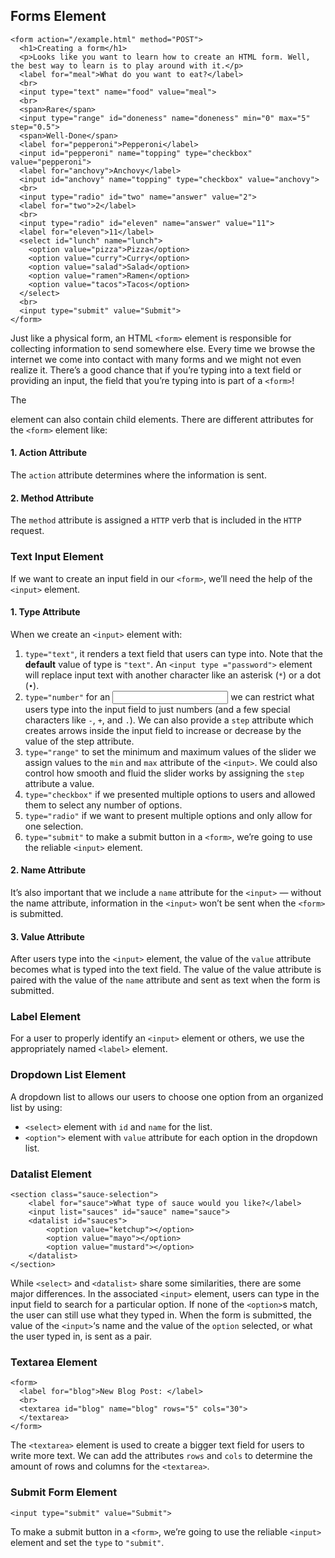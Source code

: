## Forms Element
    <form action="/example.html" method="POST">
      <h1>Creating a form</h1>
      <p>Looks like you want to learn how to create an HTML form. Well, the best way to learn is to play around with it.</p>
      <label for="meal">What do you want to eat?</label>
      <br>
      <input type="text" name="food" value="meal">
      <br>
      <span>Rare</span>
      <input type="range" id="doneness" name="doneness" min="0" max="5" step="0.5">
      <span>Well-Done</span>
      <label for="pepperoni">Pepperoni</label>
      <input id="pepperoni" name="topping" type="checkbox" value="pepperoni">
      <label for="anchovy">Anchovy</label>
      <input id="anchovy" name="topping" type="checkbox" value="anchovy">
      <br>
      <input type="radio" id="two" name="answer" value="2">
      <label for="two">2</label>
      <br>
      <input type="radio" id="eleven" name="answer" value="11">
      <label for="eleven">11</label>
      <select id="lunch" name="lunch">
        <option value="pizza">Pizza</option>
        <option value="curry">Curry</option>
        <option value="salad">Salad</option>
        <option value="ramen">Ramen</option>
        <option value="tacos">Tacos</option>
      </select>
      <br>
      <input type="submit" value="Submit">
    </form>
Just like a physical form, an HTML `<form>` element is responsible for collecting information to send somewhere else. Every time we browse the internet we come into contact with many forms and we might not even realize it. There’s a good chance that if you’re typing into a text field or providing an input, the field that you’re typing into is part of a `<form>`!

The <form> element can also contain child elements. There are different attributes for the `<form>` element like:
#### 1. Action Attribute
The `action` attribute determines where the information is sent.
#### 2. Method Attribute
The `method` attribute is assigned a `HTTP` verb that is included in the `HTTP` request.


### Text Input Element
If we want to create an input field in our `<form>`, we’ll need the help of the `<input>` element.
#### 1. Type Attribute
When we create an `<input>` element with:
1. `type="text"`, it renders a text field that users can type into. Note that the **default** value of type is `"text"`. An `<input type ="password">` element will replace input text with another character like an asterisk (`*`) or a dot (`•`).
2. `type="number"` for an <input> we can restrict what users type into the input field to just numbers (and a few special characters like `-`, `+`, and `.`). We can also provide a `step` attribute which creates arrows inside the input field to increase or decrease by the value of the step attribute.
3. `type="range"` to set the minimum and maximum values of the slider we assign values to the `min` and `max` attribute of the `<input>`. We could also control how smooth and fluid the slider works by assigning the `step` attribute a value.
4. `type="checkbox"` if we presented multiple options to users and allowed them to select any number of options.
5. `type="radio"` if we want to present multiple options and only allow for one selection.
6. `type="submit"` to make a submit button in a `<form>`, we’re going to use the reliable `<input>` element.

#### 2. Name Attribute
It’s also important that we include a `name` attribute for the `<input>` — without the name attribute, information in the `<input>` won’t be sent when the `<form>` is submitted.
#### 3. Value Attribute
After users type into the `<input>` element, the value of the `value` attribute becomes what is typed into the text field. The value of the value attribute is paired with the value of the `name` attribute and sent as text when the form is submitted.

### Label Element
For a user to properly identify an `<input>` element or others, we use the appropriately named `<label>` element.

### Dropdown List Element
A dropdown list to allows our users to choose one option from an organized list by using:
* `<select>` element with `id` and `name` for the list.
* `<option">` element with `value` attribute for each option in the dropdown list.

### Datalist Element
    <section class="sauce-selection">
        <label for="sauce">What type of sauce would you like?</label>
        <input list="sauces" id="sauce" name="sauce">
        <datalist id="sauces">
            <option value="ketchup"></option>
            <option value="mayo"></option>
            <option value="mustard"></option>
        </datalist>
    </section>
While `<select>` and `<datalist>` share some similarities, there are some major differences. In the associated `<input>` element, users can type in the input field to search for a particular option. If none of the `<option>`s match, the user can still use what they typed in. When the form is submitted, the value of the `<input>`‘s name and the value of the `option` selected, or what the user typed in, is sent as a pair.

### Textarea Element
    <form>
      <label for="blog">New Blog Post: </label>
      <br>
      <textarea id="blog" name="blog" rows="5" cols="30">
      </textarea>
    </form>
The `<textarea>` element is used to create a bigger text field for users to write more text. We can add the attributes `rows` and `cols` to determine the amount of rows and columns for the `<textarea>`.

### Submit Form Element
    <input type="submit" value="Submit">
To make a submit button in a `<form>`, we’re going to use the reliable `<input>` element and set the `type` to `"submit"`.
